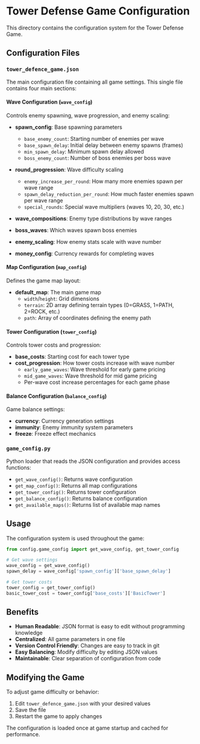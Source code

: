 # Tower Defense Game Configuration

This directory contains the configuration system for the Tower Defense Game.

## Configuration Files

### `tower_defence_game.json`
The main configuration file containing all game settings. This single file contains four main sections:

#### Wave Configuration (`wave_config`)
Controls enemy spawning, wave progression, and enemy scaling:

- **spawn_config**: Base spawning parameters
  - `base_enemy_count`: Starting number of enemies per wave
  - `base_spawn_delay`: Initial delay between enemy spawns (frames)
  - `min_spawn_delay`: Minimum spawn delay allowed
  - `boss_enemy_count`: Number of boss enemies per boss wave

- **round_progression**: Wave difficulty scaling
  - `enemy_increase_per_round`: How many more enemies spawn per wave range
  - `spawn_delay_reduction_per_round`: How much faster enemies spawn per wave range
  - `special_rounds`: Special wave multipliers (waves 10, 20, 30, etc.)

- **wave_compositions**: Enemy type distributions by wave ranges
- **boss_waves**: Which waves spawn boss enemies
- **enemy_scaling**: How enemy stats scale with wave number
- **money_config**: Currency rewards for completing waves

#### Map Configuration (`map_config`)
Defines the game map layout:

- **default_map**: The main game map
  - `width`/`height`: Grid dimensions
  - `terrain`: 2D array defining terrain types (0=GRASS, 1=PATH, 2=ROCK, etc.)
  - `path`: Array of coordinates defining the enemy path

#### Tower Configuration (`tower_config`)
Controls tower costs and progression:

- **base_costs**: Starting cost for each tower type
- **cost_progression**: How tower costs increase with wave number
  - `early_game_waves`: Wave threshold for early game pricing
  - `mid_game_waves`: Wave threshold for mid game pricing
  - Per-wave cost increase percentages for each game phase

#### Balance Configuration (`balance_config`)
Game balance settings:

- **currency**: Currency generation settings
- **immunity**: Enemy immunity system parameters
- **freeze**: Freeze effect mechanics

### `game_config.py`
Python loader that reads the JSON configuration and provides access functions:

- `get_wave_config()`: Returns wave configuration
- `get_map_config()`: Returns all map configurations
- `get_tower_config()`: Returns tower configuration
- `get_balance_config()`: Returns balance configuration
- `get_available_maps()`: Returns list of available map names

## Usage

The configuration system is used throughout the game:

```python
from config.game_config import get_wave_config, get_tower_config

# Get wave settings
wave_config = get_wave_config()
spawn_delay = wave_config['spawn_config']['base_spawn_delay']

# Get tower costs
tower_config = get_tower_config()
basic_tower_cost = tower_config['base_costs']['BasicTower']
```

## Benefits

- **Human Readable**: JSON format is easy to edit without programming knowledge
- **Centralized**: All game parameters in one file
- **Version Control Friendly**: Changes are easy to track in git
- **Easy Balancing**: Modify difficulty by editing JSON values
- **Maintainable**: Clear separation of configuration from code

## Modifying the Game

To adjust game difficulty or behavior:

1. Edit `tower_defence_game.json` with your desired values
2. Save the file
3. Restart the game to apply changes

The configuration is loaded once at game startup and cached for performance. 